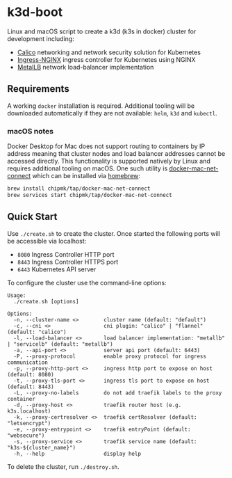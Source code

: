 # k3d-boot

Linux and macOS script to create a k3d (k3s in docker) cluster for development
including:

- [Calico](https://github.com/cilium/cilium) networking and network security solution for Kubernetes
- [Ingress-NGINX](https://github.com/kubernetes/ingress-nginx) ingress controller for Kubernetes using NGINX
- [MetalLB](https://github.com/metallb/metallb) network load-balancer implementation

## Requirements

A working `docker` installation is required. Additional tooling will be downloaded automatically if they are not
available: `helm`, `k3d` and `kubectl`.

### macOS notes

Docker Desktop for Mac does not support routing to containers by IP address meaning that cluster nodes and load balancer
addresses cannot be accessed directly. This functionality is supported natively by Linux and requires additional tooling
on macOS. One such utility is [docker-mac-net-connect](https://github.com/chipmk/docker-mac-net-connect) which can be
installed via [homebrew](https://brew.sh/):

```sh
brew install chipmk/tap/docker-mac-net-connect
brew services start chipmk/tap/docker-mac-net-connect
```

## Quick Start

Use `./create.sh` to create the cluster. Once started the following ports will
be accessible via localhost:

- `8080` Ingress Controller HTTP port
- `8443` Ingress Controller HTTPS port
- `6443` Kubernetes API server

To configure the cluster use the command-line options:

```
Usage: 
  ./create.sh [options]

Options:
  -n, --cluster-name <>        cluster name (default: "default")
  -c, --cni <>                 cni plugin: "calico" | "flannel" (default: "calico")
  -l, --load-balancer <>       load balancer implementation: "metallb" | "servicelb" (default: "metallb")
  -a, --api-port <>            server api port (default: 6443)
  -P, --proxy-protocol         enable proxy protocol for ingress communication
  -p, --proxy-http-port <>     ingress http port to expose on host (default: 8080)
  -t, --proxy-tls-port <>      ingress tls port to expose on host (default: 8443)
  -L, --proxy-no-labels        do not add traefik labels to the proxy container
  -d, --proxy-host <>          traefik router host (e.g. k3s.localhost)
  -k, --proxy-certresolver <>  traefik certResolver (default: "letsencrypt")
  -e, --proxy-entrypoint <>    traefik entryPoint (default: "websecure")
  -s, --proxy-service <>       traefik service name (default: "k3s-${cluster_name}")
  -h, --help                   display help
```

To delete the cluster, run `./destroy.sh`.
